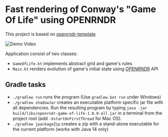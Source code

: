 # Fast rendering of Conway's "Game Of Life" using OPENRNDR

This project is based on [openrndr-template](https://github.com/openrndr/openrndr-template)

![Demo Video](demo.gif)

Application consist of two classes:

* `GameOfLife.kt` implements abstract grid and game's rules 
* `Main.kt` renders evolution of game's initial state using [OPENRNDR](https://openrndr.org) API

## Gradle tasks

 - `./gradlew run` runs the program (Use `gradlew.bat run` under Windows)
 - `./gradlew shadowJar` creates an executable platform specific jar file with all dependencies. Run the resulting program by typing `java -jar build/libs/openrndr-game-of-life-1.0.0-all.jar` in a terminal from the project root (add `-XstartOnFirstThread` for Mac OS).
 - `./gradlew jpackageZip` creates a zip with a stand-alone executable for the current platform (works with Java 14 only)
